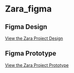 # Zara_figma
## Figma Design
[View the Zara Project Design](https://www.figma.com/design/jedDBSNQHRg7MFAuCUrJrg/Untitled?node-id=0-1&t=PEk1kYb99W8fHS3h-1)

## Figma Prototype
[View the Zara Project Prototype](https://www.figma.com/proto/jedDBSNQHRg7MFAuCUrJrg/Untitled?node-id=0-1&t=PEk1kYb99W8fHS3h-1)
